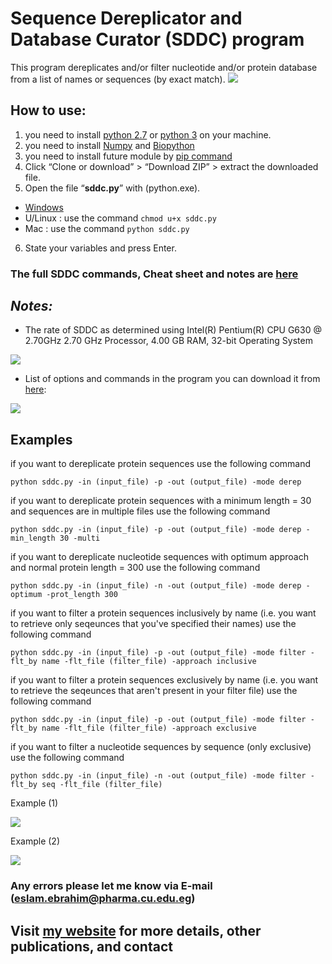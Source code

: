 # Sequence Dereplicator and Database Curator (SDDC) program
This program dereplicates and/or filter nucleotide and/or protein database from a list of names or sequences (by exact match).
<a href="https://sites.google.com/pharma.cu.edu.eg/eslam-ibrahim/"><img src="https://github.com/Eslam-Samir-Ragab/Sequence-database-curator/blob/master/additionals/description.png"></a>
## How to use:
1.	you need to install [python 2.7](https://www.python.org/downloads/) or [python 3](https://www.python.org/downloads/) on your machine.
2. you need to install [Numpy](https://pypi.python.org/pypi/numpy) and [Biopython](http://biopython.org/wiki/Download)
3. you need to install future module by [pip command](https://docs.python.org/3/installing/)
4.	Click “Clone or download” > “Download ZIP” > extract the downloaded file.
5.	Open the file “**sddc.py**” with (python.exe).
  * [Windows](http://stackoverflow.com/a/1527012/7414020)
  * U/Linux : use the command `chmod u+x sddc.py`
  * Mac : use the command `python sddc.py`
6.	State your variables and press Enter.

### **The full SDDC commands, Cheat sheet and notes are [here](https://github.com/Eslam-Samir-Ragab/Sequence-database-curator/blob/master/additionals/SDDC%20Cheat%20sheet.pdf)**

## *Notes:*
* The rate of SDDC as determined using Intel(R) Pentium(R) CPU G630 @ 2.70GHz 2.70 GHz Processor, 4.00 GB RAM, 32-bit Operating System

<a href="https://sites.google.com/pharma.cu.edu.eg/eslam-ibrahim/"><img src="https://github.com/Eslam-Samir-Ragab/Sequence-database-curator/blob/master/additionals/rate.png"></a>

* List of options and commands in the program you can download it from [here](https://github.com/Eslam-Samir-Ragab/Sequence-database-curator/blob/master/additionals/SDDC%20Commands.pdf):

<a href="https://sites.google.com/pharma.cu.edu.eg/eslam-ibrahim/"><img src="https://github.com/Eslam-Samir-Ragab/Sequence-database-curator/blob/master/additionals/commands.png"></a>

## Examples

if you want to dereplicate protein sequences use the following command

`python sddc.py -in (input_file) -p -out (output_file) -mode derep`

if you want to dereplicate protein sequences with a minimum length = 30 and sequences are in multiple files use the following command

`python sddc.py -in (input_file) -p -out (output_file) -mode derep -min_length 30 -multi`

if you want to dereplicate nucleotide sequences with optimum approach and normal protein length = 300 use the following command

`python sddc.py -in (input_file) -n -out (output_file) -mode derep -optimum -prot_length 300`

if you want to filter a protein sequences inclusively by name (i.e. you want to retrieve only seqeunces that you've specified their names) use the following command

`python sddc.py -in (input_file) -p -out (output_file) -mode filter -flt_by name -flt_file (filter_file) -approach inclusive`

if you want to filter a protein sequences exclusively by name (i.e. you want to retrieve the seqeunces that aren't present in your filter file) use the following command

`python sddc.py -in (input_file) -p -out (output_file) -mode filter -flt_by name -flt_file (filter_file) -approach exclusive`

if you want to filter a nucleotide sequences by sequence (only exclusive) use the following command

`python sddc.py -in (input_file) -n -out (output_file) -mode filter -flt_by seq -flt_file (filter_file)`

Example (1)

<a href="https://sites.google.com/pharma.cu.edu.eg/eslam-ibrahim/"><img src="https://github.com/Eslam-Samir-Ragab/Sequence-database-curator/blob/master/additionals/example.1.png"></a>

Example (2)

<a href="https://sites.google.com/pharma.cu.edu.eg/eslam-ibrahim/"><img src="https://github.com/Eslam-Samir-Ragab/Sequence-database-curator/blob/master/additionals/example.2.png"></a>


### Any errors please let me know via E-mail (eslam.ebrahim@pharma.cu.edu.eg)
## Visit [my website](https://sites.google.com/pharma.cu.edu.eg/eslam-ibrahim/) for more details, other publications, and contact

